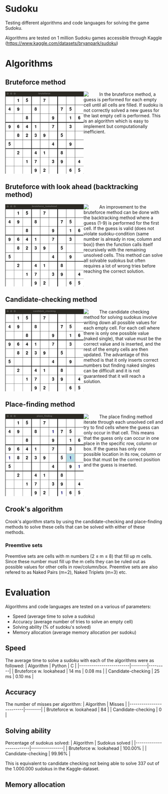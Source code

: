 # Sudoku
Testing different algorithms and code languages for solving the game Sudoku.

Algorithms are tested on 1 million Sudoku games accessible through Kaggle (https://www.kaggle.com/datasets/bryanpark/sudoku)

# Algorithms

## Bruteforce method
<img align="left" width="250" src="https://github.com/PontusHovb/Sudoku/blob/master/GIFs/bruteforce.gif"/>
<img align="left" width="50" src="https://github.com/PontusHovb/Sudoku/assets/67122081/5818307d-976f-4cfc-9ad9-cf1ef711ceb1"/>
In the bruteforce method, a guess is performed for each empty cell until all cells are filled. If sudoku is not correctly solved a new guess for the last empty cell is performed. This is an algorithm which is easy to implement but computationally inefficient.
<br clear="all"/>

## Bruteforce with look ahead (backtracking method)
<img align="left" width="250" src="https://github.com/PontusHovb/Sudoku/blob/master/GIFs/bruteforce_lookahead.gif"/>
<img align="left" width="50" src="https://github.com/PontusHovb/Sudoku/assets/67122081/5818307d-976f-4cfc-9ad9-cf1ef711ceb1"/>
An improvement to the bruteforce method can be done with the backtracking method where a guess (1-9) is performed for the first cell. If the guess is valid (does not violate sudoku-condition (same number is already in row, column and box)) then the function calls itself recursively with the remaining unsolved cells. This method can solve all solvable sudokus but often requires a lot of wrong tries before reaching the correct solution.
<br clear="all"/>

## Candidate-checking method
<img align="left" width="250" src="https://github.com/PontusHovb/Sudoku/blob/master/GIFs/candidate_checking.gif"/>
<img align="left" width="50" src="https://github.com/PontusHovb/Sudoku/assets/67122081/5818307d-976f-4cfc-9ad9-cf1ef711ceb1"/>
The candidate checking method for solving sudokus involve writing down all possible values for each empty cell. For each cell where there is only one possible value (naked single), that value must be the correct value and is inserted, and the rest of the empty cells are then updated. The advantage of this method is that it only inserts correct numbers but finding naked singles can be difficult and it is not guaranteed that it will reach a solution.
<br clear="all"/>

## Place-finding method
<img align="left" width="250" src="https://github.com/PontusHovb/Sudoku/blob/master/GIFs/place_finding.gif"/>
<img align="left" width="50" src="https://github.com/PontusHovb/Sudoku/assets/67122081/5818307d-976f-4cfc-9ad9-cf1ef711ceb1"/>
The place finding method iterate through each unsolved cell and try to find cells where the guess can only occur in that cell. This means that the guess only can occur in one place in the specific row, column or box. If the guess has only one possible location in its row, column or box that must be the correct position and the guess is inserted.
<br clear="all"/>

## Crook's algorithm
Crook's algorithm starts by using the candidate-checking and place-finding methods to solve these cells that can be solved with either of these methods. 

### Preemtive sets
Preemtive sets are cells with m numbers (2 $\le$ m $\le$ 8) that fill up m cells. Since these number must fill up the m cells they can be ruled out as possible values for other cells in row/column/box. Preemtive sets are also refered to as Naked Pairs (m=2), Naked Triplets (m=3) etc.  

# Evaluation 
Algorithms and code languages are tested on a various of parameters:
- Speed (average time to solve a sudoku)
- Accuracy (average number of tries to solve an empty cell)
- Solving ability (% of sudoku's solved)
- Memory allocation (average memory allocation per sudoku)

## Speed
The average time to solve a sudoku with each of the algorithms were as followed:
| Algorithm               | Python | C       |
|-------------------------|--------|---------|
| Bruteforce w. lookahead | 14 ms  | 0.08 ms |
| Candidate-checking      | 25 ms  | 0.10 ms |

## Accuracy
The number of misses per algorithm:
| Algorithm               | Misses |
|-------------------------|--------|
| Bruteforce w. lookahead | 84     |
| Candidate-checking      | 0      |

## Solving ability
Percentage of sudokus solved:
| Algorithm               | Sudokus solved |
|-------------------------|----------------|
| Bruteforce w. lookahead | 100.00%        |
| Candidate-checking      | 99.96%         |

This is equivalent to candidate checking not being able to solve 337 out of the 1.000.000 sudokus in the Kaggle-dataset.

## Memory allocation
